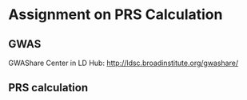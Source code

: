# Assignment on PRS Calculation


## GWAS 
GWAShare Center in LD Hub:
http://ldsc.broadinstitute.org/gwashare/


## PRS calculation




## 

